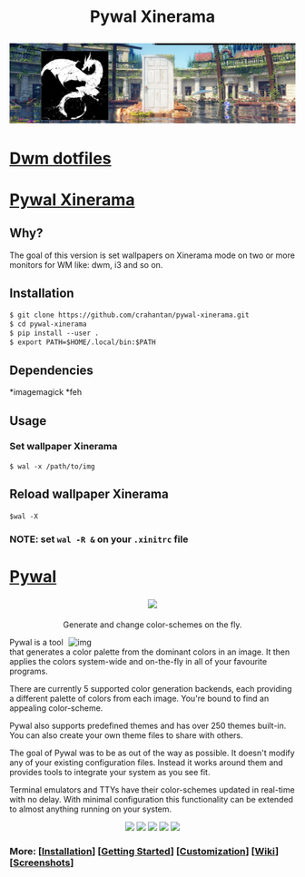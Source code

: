 <h1 align="center">Pywal Xinerama </h1 >
<h2 align="center"><img src="./img.jpg" width="600px"></h2>

# [Dwm dotfiles](https://github.com/crahantan/dotfiles_dwm)


# [Pywal Xinerama](https://github.com/crahantan/pywal-xinerama)

## Why?
The goal of this version is set wallpapers on Xinerama mode on two or more monitors for WM like: dwm, i3 and so on. 

## Installation 
```
$ git clone https://github.com/crahantan/pywal-xinerama.git
$ cd pywal-xinerama
$ pip install --user .
$ export PATH=$HOME/.local/bin:$PATH
```

## Dependencies
*imagemagick
*feh

## Usage 
### Set wallpaper Xinerama
```
$ wal -x /path/to/img
```

## Reload wallpaper Xinerama
```
$wal -X
```

### NOTE: set `wal -R &` on your `.xinitrc` file

# [Pywal](https://github.com/dylanaraps/pywal) 
<h3 align="center"><img src="https://i.imgur.com/5WgMACe.gif" width="200px"></h3>
<p align="center">Generate and change color-schemes on the fly.</p>

<img src="https://i.imgur.com/HhK3LDv.jpg" alt="img" align="right" width="400px">
Pywal is a tool that generates a color palette from the dominant colors in an image. It then applies the colors system-wide and on-the-fly in all of your favourite programs.  

There are currently 5 supported color generation backends, each providing a different palette of colors from each image. You're bound to find an appealing color-scheme.

Pywal also supports predefined themes and has over 250 themes built-in. You can also create your own theme files to share with others.

The goal of Pywal was to be as out of the way as possible. It doesn't modify any of your existing configuration files. Instead it works around them and provides tools to integrate your system as you see fit.

Terminal emulators and TTYs have their color-schemes updated in real-time with no delay. With minimal configuration this functionality can be extended to almost anything running on your system.

<p align="center">
<a href="https://travis-ci.org/dylanaraps/pywal"><img src="https://travis-ci.org/dylanaraps/pywal.svg?branch=master"></a>
<a href="./LICENSE.md"><img src="https://img.shields.io/badge/license-MIT-blue.svg"></a>
<a href="https://pypi.python.org/pypi/pywal/"><img src="https://img.shields.io/pypi/v/pywal.svg"></a>
<a href="https://www.patreon.com/dyla"><img src="https://img.shields.io/badge/donate-patreon-yellow.svg"></a>
<a href="https://www.paypal.com/cgi-bin/webscr?cmd=_s-xclick&hosted_button_id=V7QNJNKS3WYVS"><img src="https://img.shields.io/badge/donate-paypal-green.svg"></a>
</p>

### More: \[[Installation](https://github.com/dylanaraps/pywal/wiki/Installation)] \[[Getting Started](https://github.com/dylanaraps/pywal/wiki/Getting-Started)] \[[Customization](https://github.com/dylanaraps/pywal/wiki/Customization)] \[[Wiki](https://github.com/dylanaraps/pywal/wiki)] \[[Screenshots](https://www.reddit.com/r/unixporn/search?q=wal&restrict_sr=on&sort=relevance&t=all)]
